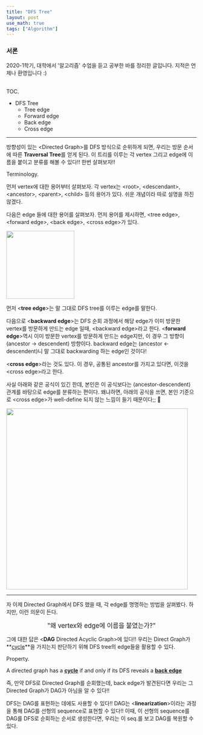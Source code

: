 ```yaml
---
title: "DFS Tree"
layout: post
use_math: true
tags: ["Algorithm"]
---
```


### 서론
2020-1학기, 대학에서 '알고리즘' 수업을 듣고 공부한 바를 정리한 글입니다. 지적은 언제나 환영입니다 :)

<br><span class="statement-title">TOC.</span><br>

- DFS Tree
  - Tree edge
  - Forward edge
  - Back edge
  - Cross edge

<hr/>

방향성이 있는 \<Directed Graph\>를 DFS 방식으로 순위하게 되면, 우리는 방문 순서에 따른 **Traversal Tree**를 얻게 된다. 이 트리를 이루는 각 vertex 그리고 edge에 이름을 붙이고 분류를 해볼 수 있다!! 한번 살펴보자!!

<span class="statement-title">Terminology.</span><br>

먼저 vertex에 대한 용어부터 살펴보자. 각 vertex는 \<root\>, \<descendant\>, \<ancestor\>, \<parent\>, \<child\> 등의 용어가 있다. 쉬운 개념이라 따로 설명을 하진 않겠다.

다음은 edge 들에 대한 용어를 살펴보자. 먼저 용어를 제시하면, \<tree edge\>, \<forward edge\>, \<back edge\>, \<cross edge\>가 있다.

<div class="img-wrapper">
  <img src="{{ "/images/algorithm/dfs-tree-1.jpg" | relative_url }}" width="180px">
</div>

먼저 \<**tree edge**\>는 말 그대로 DFS tree를 이루는 edge를 말한다.

다음으로 \<**backward edge**\>는 DFS 순회 과정에서 해당 edge가 이미 방문한 vertex를 방문하게 만드는 edge 일때, \<backward edge\>라고 한다. \<**forward edge**\>역시 이미 방문한 vertex를 방문하게 만드는 edge지만, 이 경우 그 방향이 (ancestor → descendent) 방향이다. backward edge는 (ancestor ← descendent)니 말 그대로 backwarding 하는 edge인 것이다!

\<**cross edge**\>라는 것도 있다. 이 경우, 공통된 ancestor를 가지고 있다면, 이것을  \<cross edge\>라고 한다.

사실 아래와 같은 공식이 있긴 한데, 본인은 이 공식보다는 (ancestor-descendent) 관계를 바탕으로 edge를 분류하는 편이다. 왜냐하면, 아래의 공식을 쓰면, 본인 기준으로 \<cross edge\>가 well-define 되지 않는 느낌이 들기 때문이다;; 🤔

<div class="img-wrapper">
  <img src="{{ "/images/algorithm/dfs-tree-2.jpg" | relative_url }}" width="480px">
</div>

<hr/>

자 이제 Directed Graph에서 DFS 했을 때, 각 edge를 명명하는 방법을 살펴봤다. 하지만, 이런 의문이 든다.

<div style="text-align: center;">

<big>"왜 vertex와 edge에 이름을 붙였는가?"</big>

</div>

그에 대한 답은 \<**DAG** Directed Acyclic Graph\>에 있다!! 우리는 Direct Graph가 **<u>cycle</u>**을 가지는지 판단하기 위해 DFS tree의 edge들을 활용할 수 있다.

<span class="statement-title">Property.</span><br>

A directed graph has a **<u>cycle</u>** if and only if its DFS reveals a **<u>back edge</u>**

즉, 만약 DFS로 Directed Graph를 순회했는데, back edge가 발견된다면 우리는 그 Directed Graph가 DAG가 아님을 알 수 있다!!

DFS는 DAG를 표현하는 데에도 사용할 수 있다!! DAG는 \<**linearization**\>이라는 과정을 통해 DAG를 선형의 sequence로 표현할 수 있다!! 이때, 이 선형의 sequence를 DAG를 DFS로 순회하는 순서로 생성한다면, 우리는 이 seq.를 보고 DAG를 복원할 수 있다.



